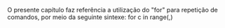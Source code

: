 O presente capítulo faz referência a utilização do "for" para repetição de comandos, por meio da seguinte sintexe: for c in range(,)
